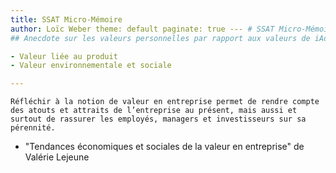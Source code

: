 ```yaml
---
title: SSAT Micro-Mémoire
author: Loïc Weber theme: default paginate: true --- # SSAT Micro-Mémoire présentation Entreprise: iAdvize Etudiant: Weber Loïc IDIA4 --- ## L'hypocrisie au travail Sujet abandonnée sur les conseils de mon tuteur SSAT --- ## Les valeurs en entreprise - Pourquoi une entreprise a besoin de valeurs ? Pourquoi les gens se sentent-ils plus ou moins touchés par des valeurs différentes ? Les valeurs en entreprises sont-elles culturelles ? Sont-elles forcément liées à l'activité de l'entreprise ? Sont-elles forcément liées à l'histoire de l'entreprise ? Sont-elles respectées en interne ? On t-elle un impact sur les employés ? On t-elle un impact sur les décisions stratégiques ? ---
## Anecdote sur les valeurs personnelles par rapport aux valeurs de iAdvize.

- Valeur liée au produit
- Valeur environnementale et sociale

---
```


`
Réfléchir à la notion de valeur en entreprise permet de
rendre compte des atouts et attraits de l’entreprise au
présent, mais aussi et surtout de rassurer les employés,
managers et investisseurs sur sa pérennité.
`

- "Tendances économiques et sociales de la valeur en entreprise" de Valérie Lejeune


